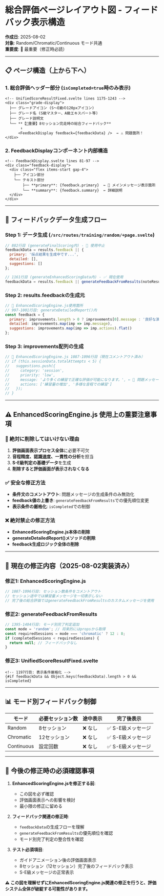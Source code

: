 # 総合評価ページレイアウト図 - フィードバック表示構造

**作成日**: 2025-08-02  
**対象**: Random/Chromatic/Continuous モード共通  
**重要度**: 🚨 最重要（修正時必読）

---

## 📋 **ページ構造（上から下へ）**

### **1. 総合評価ヘッダー部分** (`isCompleted=true`時のみ表示)
```svelte
<!-- UnifiedScoreResultFixed.svelte lines 1175-1243 -->
<div class="grade-display">
  ├── グレードアイコン (S〜E級の120pxアイコン)
  ├── グレード名 (S級マスター、A級エキスパート等)
  ├── グレード説明文
  └── **【🚨重要】8セッション完走時の総合フィードバック**
       ↓
      <FeedbackDisplay feedback={feedbackData} />  ← ⚠️ 問題箇所！
</div>
```

### **2. FeedbackDisplayコンポーネント内部構造**
```svelte
<!-- FeedbackDisplay.svelte lines 81-97 -->
<div class="feedback-display">
  <div class="flex items-start gap-4">
    ├── アイコン部分
    └── テキスト部分
        ├── **primary**: {feedback.primary}  ← 🔴 メインメッセージ表示箇所
        └── **summary**: {feedback.summary}  ← 詳細説明
  </div>
</div>
```

---

## 🎯 **フィードバックデータ生成フロー**

### **Step 1: データ生成** (`/src/routes/training/random/+page.svelte`)
```javascript
// 882行目 (generateFinalScoring内) - 🚨 使用中止
feedbackData = results.feedback || {
  primary: '採点結果を生成中です...',
  detailed: [],
  suggestions: []
};

// 1161行目 (generateEnhancedScoringData内) - ✅ 現在使用  
feedbackData = results.feedback || generateFeedbackFromResults(noteResultsForDisplay);
```

### **Step 2: results.feedbackの生成元**
```javascript
// 🚨 EnhancedScoringEngine.js使用箇所
// 997-1001行目: generateDetailedReport()内
const feedback = {
  primary: improvements.length > 0 ? improvements[0].message : '良好な演奏です！',
  detailed: improvements.map(imp => imp.message),
  suggestions: improvements.map(imp => imp.actions).flat()
};
```

### **Step 3: improvements配列の生成**
```javascript
// 🚨 EnhancedScoringEngine.js 1087-1096行目（現在コメントアウト済み）
// if (this.sessionData.totalAttempts < 5) {
//   suggestions.push({
//     category: 'session',
//     priority: 'low',
//     message: 'より多くの練習で正確な評価が可能になります。', ← 🔴 問題メッセージ
//     actions: ['練習量の増加', '多様な音程での練習']
//   });
// }
```

---

## ⚠️ **EnhancedScoringEngine.js 使用上の重要注意事項**

### **🚨 絶対に削除してはいけない理由**
1. **評価画面表示プロセス全体**に必要不可欠
2. **音程精度、認識速度、一貫性の分析**を担当
3. **S-E級判定の基礎データ**を生成
4. **削除すると評価画面が表示されなくなる**

### **✅ 安全な修正方法**
- **条件文のコメントアウト**: 問題メッセージの生成条件のみ無効化
- **feedback値の上書き**: `generateFeedbackFromResults`での優先順位変更
- **表示条件の厳格化**: `isCompleted`での制御

### **❌ 絶対禁止の修正方法**
- **EnhancedScoringEngine.js本体の削除**
- **generateDetailedReport()メソッドの削除**
- **feedback生成ロジック全体の削除**

---

## 🔧 **現在の修正内容（2025-08-02実装済み）**

### **修正1: EnhancedScoringEngine.js**
```javascript
// 1087-1096行目: セッション数条件をコメントアウト
// セッション途中では練習量メッセージを一切表示しない
// 完了後の総合評価ではgenerateFeedbackFromResultsのカスタムメッセージを使用
```

### **修正2: generateFeedbackFromResults**
```javascript
// 1395-1404行目: モード別完了判定追加
const mode = 'random'; // 将来的にはpropsから取得
const requiredSessions = mode === 'chromatic' ? 12 : 8;
if (completedSessions < requiredSessions) {
  return null; // フィードバックなし
}
```

### **修正3: UnifiedScoreResultFixed.svelte**
```svelte
<!-- 1197行目: 表示条件厳格化 -->
{#if feedbackData && Object.keys(feedbackData).length > 0 && isCompleted}
```

---

## 📊 **モード別フィードバック制御**

| モード | 必要セッション数 | 途中表示 | 完了後表示 |
|--------|------------------|----------|------------|
| Random | 8セッション | ❌ なし | ✅ S-E級メッセージ |
| Chromatic | 12セッション | ❌ なし | ✅ S-E級メッセージ |
| Continuous | 設定回数 | ❌ なし | ✅ S-E級メッセージ |

---

## 🚨 **今後の修正時の必須確認事項**

1. **EnhancedScoringEngine.jsを修正する前**:
   - この図を必ず確認
   - 評価画面表示への影響を検討
   - 最小限の修正に留める

2. **フィードバック関連の修正時**:
   - `feedbackData`の生成フローを理解
   - `generateFeedbackFromResults`の優先順位を確認
   - モード別完了判定の整合性を確認

3. **テスト必須項目**:
   - ガイドアニメーション後の評価画面表示
   - 8セッション（12セッション）完了後のフィードバック表示
   - S-E級メッセージの正常表示

**⚠️ この図を理解せずにEnhancedScoringEngine.js関連の修正を行うと、評価システム全体が破綻する可能性があります。**